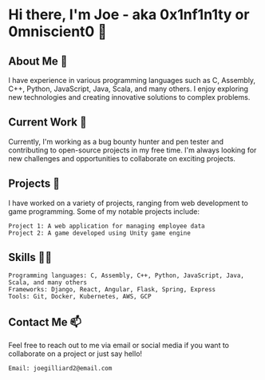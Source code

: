 # Hi there, I'm Joe - aka **0x1nf1n1ty** or **0mniscient0** 👋

## About Me 🤔

I have experience in various programming languages such as C, Assembly, C++, Python, JavaScript, Java, Scala, and many others. I enjoy exploring new technologies and creating innovative solutions to complex problems.

## Current Work 🔭

Currently, I'm working as a bug bounty hunter and pen tester and contributing to open-source projects in my free time. I'm always looking for new challenges and opportunities to collaborate on exciting projects.

## Projects 🚀

I have worked on a variety of projects, ranging from web development to game programming. Some of my notable projects include:

    Project 1: A web application for managing employee data
    Project 2: A game developed using Unity game engine

## Skills 👨‍💻

    Programming languages: C, Assembly, C++, Python, JavaScript, Java, Scala, and many others
    Frameworks: Django, React, Angular, Flask, Spring, Express
    Tools: Git, Docker, Kubernetes, AWS, GCP

## Contact Me 📫

Feel free to reach out to me via email or social media if you want to collaborate on a project or just say hello!

    Email: joegilliard2@email.com
